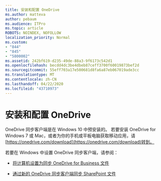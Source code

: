 ```yaml
---
title: 安装和配置 OneDrive
ms.author: matteva
author: pebaum
ms.audience: ITPro
ms.topic: article
ROBOTS: NOINDEX, NOFOLLOW
localization_priority: Normal
ms.custom:
- "844"
- "845"
- "5800002"
ms.assetid: 242bf619-d235-49de-88a3-9f6173c542d1
ms.openlocfilehash: becdd4dc3be4dbeb87ceff3700f60019873bef2d
ms.sourcegitcommit: 55eff703a17e500681d8fa6a87eb067019ade3cc
ms.translationtype: MT
ms.contentlocale: zh-CN
ms.lasthandoff: 04/22/2020
ms.locfileid: "43710973"
---
```

# <a name="install-and-configure-onedrive"></a>安装和配置 OneDrive

OneDrive 同步客户端是在 Windows 10 中预安装的。 若要安装 OneDrive for Windows 7 或 Mac，或者为你的手机或平板电脑获取移动应用，请[https://onedrive.com/download](https://onedrive.com/download)转到。
  
若要在 Windows 中设置 OneDrive 同步客户端，请参阅：
  
- [将计算机设置为同步 OneDrive for Business 文件](https://go.microsoft.com/fwlink/?linkid=533375)

- [通过新的 OneDrive 同步客户端同步 SharePoint 文件](https://go.microsoft.com/fwlink/?linkid=871666)
